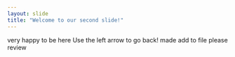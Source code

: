 ```yaml
---
layout: slide
title: "Welcome to our second slide!"
---
```

very happy to be here
Use the left arrow to go back!
made add to file please review 
